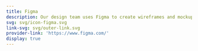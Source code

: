 ```yaml
---
title: Figma
description: Our design team uses Figma to create wireframes and mockups.
svg: svg/icon-figma.svg
link-svg: svg/outer-link.svg
provider-link: 'https://www.figma.com/'
display: true
---
```

